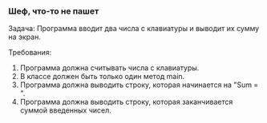 
### Шеф, что-то не пашет

Задача: Программа вводит два числа с клавиатуры и выводит их сумму на экран.


Требования:
1.	Программа должна считывать числа с клавиатуры.
2.	В классе должен быть только один метод main.
3.	Программа должна выводить строку, которая начинается на "Sum = ".
4.	Программа должна выводить строку, которая заканчивается суммой введенных чисел.



